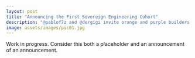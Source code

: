 ```yaml
---
layout: post
title: "Announcing the First Sovereign Engineering Cohort"
description: "@pablof7z and @dergigi invite orange and purple builders from all corners of the world to come to Madeira"
image: assets/images/pic01.jpg
---
```


Work in progress. Consider this both a placeholder and an announcement of an announcement.